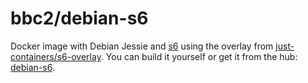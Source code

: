 bbc2/debian-s6
==============

Docker image with Debian Jessie and [s6](http://skarnet.org/software/s6/) using the
overlay from [just-containers/s6-overlay](https://github.com/just-containers/s6-overlay).
You can build it yourself or get it from the hub:
[debian-s6](https://registry.hub.docker.com/u/bbc2/debian-s6).
